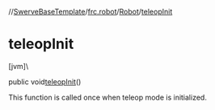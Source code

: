 //[SwerveBaseTemplate](../../../index.md)/[frc.robot](../index.md)/[Robot](index.md)/[teleopInit](teleop-init.md)

# teleopInit

[jvm]\

public void[teleopInit](teleop-init.md)()

This function is called once when teleop mode is initialized.
